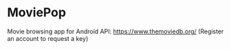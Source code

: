 # MoviePop
Movie browsing app for Android
API: https://www.themoviedb.org/ (Register an account to request a key)



